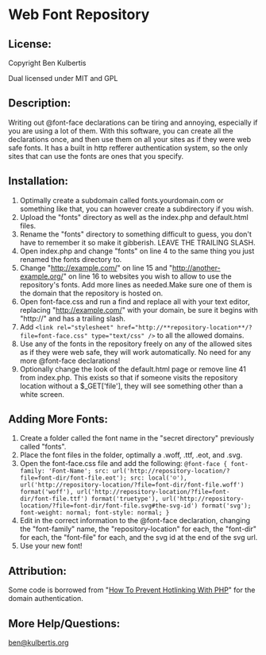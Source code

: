 ﻿# Web Font Repository

## License:

Copyright Ben Kulbertis

Dual licensed under MIT and GPL

## Description:

Writing out @font-face declarations can be tiring and annoying, especially if you are using a lot of them. With this software, you can create all the declarations once, and then use them on all your sites
as if they were web safe fonts. It has a built in http refferer authentication system, so the only sites that can use the fonts are ones that you specify.

## Installation:

  1. Optimally create a subdomain called fonts.yourdomain.com or something like that, you can however create a subdirectory if you wish.
  2. Upload the "fonts" directory as well as the index.php and default.html files.
  3. Rename the "fonts" directory to something difficult to guess, you don't have to remember it so make it gibberish. LEAVE THE TRAILING SLASH.
  4. Open index.php and change "fonts" on line 4 to the same thing you just renamed the fonts directory to.
  5. Change "http://example.com/" on line 15 and "http://another-example.org/" on line 16 to websites you wish to allow to use the repository's fonts. Add more lines as needed.Make sure one of them is the domain that the repository is hosted on.
  6. Open font-face.css and run a find and replace all with your text editor, replacing "http://example.com/" with your domain, be sure it begins with "http://" and has a trailing slash.
  7. Add `<link rel="stylesheet" href="http://**repository-location**/?file=font-face.css" type="text/css" />` to all the allowed domains.
  8. Use any of the fonts in the repository freely on any of the allowed sites as if they were web safe, they will work automatically. No need for any more @font-face declarations!
  9. Optionally change the look of the default.html page or remove line 41 from index.php. This exists so that if someone visits the repository location without a $_GET['file'], they will see something other than a white screen.

## Adding More Fonts:

  1. Create a folder called the font name in the "secret directory" previously called "fonts".
  2. Place the font files in the folder, optimally a .woff, .ttf, .eot, and .svg.
  3. Open the font-face.css file and add the following:
     `@font-face {
	font-family: 'Font-Name';
	src: url('http://repository-location/?file=font-dir/font-file.eot');
	src: local('☺'), url('http://repository-location/?file=font-dir/font-file.woff') format('woff'), url('http://repository-location/?file=font-dir/font-file.ttf') format('truetype'), url('http://repository-location/?file=font-dir/font-file.svg#the-svg-id') format('svg');
	font-weight: normal;
	font-style: normal;
      }`
  4. Edit in the correct information to the @font-face declaration, changing the "font-family" name, the "repository-location" for each, the "font-dir" for each, the "font-file" for each, and the svg id at the end of the svg url.
  5. Use your new font!

## Attribution:

Some code is borrowed from "[How To Prevent Hotlinking With PHP](http://safalra.com/programming/php/prevent-hotlinking/)" for the domain authentication.

## More Help/Questions:

[ben@kulbertis.org](mailto:ben@kulbertis.org)